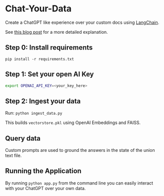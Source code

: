 # Chat-Your-Data

Create a ChatGPT like experience over your custom docs using [LangChain](https://github.com/langchain-ai/langchain).

See [this blog post](https://blog.langchain.dev/tutorial-chatgpt-over-your-data/) for a more detailed explanation.

## Step 0: Install requirements

`pip install -r requirements.txt`

## Step 1: Set your open AI Key

```sh
export OPENAI_API_KEY=<your_key_here>
```


## Step 2: Ingest your data

Run: `python ingest_data.py`

This builds `vectorstore.pkl` using OpenAI Embeddings and FAISS.

## Query data

Custom prompts are used to ground the answers in the state of the union text file.

## Running the Application

By running `python app.py` from the command line you can easily interact with your ChatGPT over your own data.
